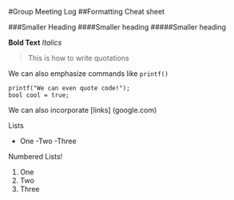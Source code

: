 #Group Meeting Log
##Formatting Cheat sheet

###Smaller Heading
####Smaller heading
#####Smaller heading

**Bold Text**
*Italics*
> This is how to write quotations

We can also emphasize commands like `printf()`

```
printf("We can even quote code!");
bool cool = true;

```

We can also incorporate [links] (google.com)

Lists
- One
-Two 
-Three

Numbered Lists!
1. One 
2. Two
3. Three
